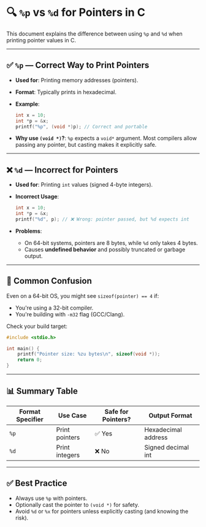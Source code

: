 
# 🔍 `%p` vs `%d` for Pointers in C

This document explains the difference between using `%p` and `%d` when printing pointer values in C.

---

## ✅ `%p` — Correct Way to Print Pointers

- **Used for**: Printing memory addresses (pointers).
- **Format**: Typically prints in hexadecimal.
- **Example**:
  ```c
  int x = 10;
  int *p = &x;
  printf("%p", (void *)p); // Correct and portable
  ```

- **Why use `(void *)`?**: `%p` expects a `void*` argument. Most compilers allow passing any pointer, but casting makes it explicitly safe.

---

## ❌ `%d` — Incorrect for Pointers

- **Used for**: Printing `int` values (signed 4-byte integers).
- **Incorrect Usage**:
  ```c
  int x = 10;
  int *p = &x;
  printf("%d", p); // ❌ Wrong: pointer passed, but %d expects int
  ```

- **Problems**:
  - On 64-bit systems, pointers are 8 bytes, while `%d` only takes 4 bytes.
  - Causes **undefined behavior** and possibly truncated or garbage output.

---

## 🧪 Common Confusion

Even on a 64-bit OS, you might see `sizeof(pointer) == 4` if:

- You're using a 32-bit compiler.
- You're building with `-m32` flag (GCC/Clang).

Check your build target:
```c
#include <stdio.h>

int main() {
    printf("Pointer size: %zu bytes\n", sizeof(void *));
    return 0;
}
```

---

## 📊 Summary Table

| Format Specifier | Use Case         | Safe for Pointers? | Output Format |
|------------------|------------------|---------------------|----------------|
| `%p`             | Print pointers   | ✅ Yes              | Hexadecimal address |
| `%d`             | Print integers   | ❌ No               | Signed decimal int  |

---

## ✅ Best Practice

- Always use `%p` with pointers.
- Optionally cast the pointer to `(void *)` for safety.
- Avoid `%d` or `%x` for pointers unless explicitly casting (and knowing the risk).

